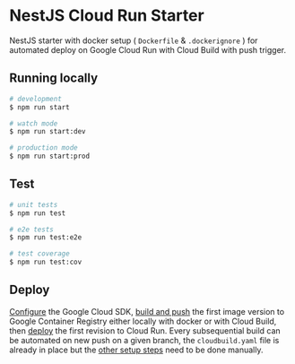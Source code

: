 # NestJS Cloud Run Starter

NestJS starter with docker setup ( `Dockerfile` & `.dockerignore` ) for automated deploy on Google Cloud Run with Cloud Build with push trigger.

## Running locally

```bash
# development
$ npm run start

# watch mode
$ npm run start:dev

# production mode
$ npm run start:prod
```

## Test

```bash
# unit tests
$ npm run test

# e2e tests
$ npm run test:e2e

# test coverage
$ npm run test:cov
```

## Deploy

[Configure](https://cloud.google.com/run/docs/setup) the Google Cloud SDK, [build and push](https://cloud.google.com/run/docs/building/containers) the first image version to Google Container Registry either locally with docker or with Cloud Build, then [deploy](https://cloud.google.com/run/docs/deploying#service) the first revision to Cloud Run.
Every subsequential build can be automated on new push on a given branch, the `cloudbuild.yaml` file is already in place but the [other setup steps](https://cloud.google.com/run/docs/continuous-deployment) need to be done manually.
